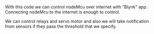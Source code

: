 With this code we can control nodeMcu over internet with "Blynk" app. Connecting nodeMcu
to the internet is enough to control. 

We can control relays and servo motor and also we will take notification from sensors
if they pass the threshold that we specify.